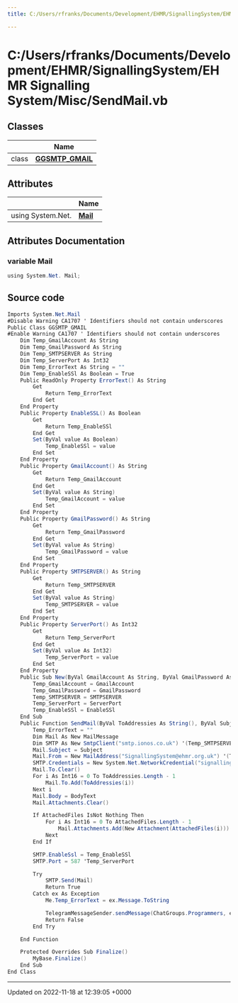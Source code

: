 ```yaml
---
title: C:/Users/rfranks/Documents/Development/EHMR/SignallingSystem/EHMR Signalling System/Misc/SendMail.vb

---
```


# C:/Users/rfranks/Documents/Development/EHMR/SignallingSystem/EHMR Signalling System/Misc/SendMail.vb



## Classes

|                | Name           |
| -------------- | -------------- |
| class | **[GGSMTP_GMAIL](/SignallingSystem-doc/vb/Classes/classGGSMTP__GMAIL/)**  |

## Attributes

|                | Name           |
| -------------- | -------------- |
| ﻿using System.Net. | **[Mail](/SignallingSystem-doc/vb/Files/SendMail_8vb/#variable-mail)**  |



## Attributes Documentation

### variable Mail

```csharp
﻿using System.Net. Mail;
```



## Source code

```csharp
Imports System.Net.Mail
#Disable Warning CA1707 ' Identifiers should not contain underscores
Public Class GGSMTP_GMAIL
#Enable Warning CA1707 ' Identifiers should not contain underscores
    Dim Temp_GmailAccount As String
    Dim Temp_GmailPassword As String
    Dim Temp_SMTPSERVER As String
    Dim Temp_ServerPort As Int32
    Dim Temp_ErrorText As String = ""
    Dim Temp_EnableSSl As Boolean = True
    Public ReadOnly Property ErrorText() As String
        Get
            Return Temp_ErrorText
        End Get
    End Property
    Public Property EnableSSL() As Boolean
        Get
            Return Temp_EnableSSl
        End Get
        Set(ByVal value As Boolean)
            Temp_EnableSSl = value
        End Set
    End Property
    Public Property GmailAccount() As String
        Get
            Return Temp_GmailAccount
        End Get
        Set(ByVal value As String)
            Temp_GmailAccount = value
        End Set
    End Property
    Public Property GmailPassword() As String
        Get
            Return Temp_GmailPassword
        End Get
        Set(ByVal value As String)
            Temp_GmailPassword = value
        End Set
    End Property
    Public Property SMTPSERVER() As String
        Get
            Return Temp_SMTPSERVER
        End Get
        Set(ByVal value As String)
            Temp_SMTPSERVER = value
        End Set
    End Property
    Public Property ServerPort() As Int32
        Get
            Return Temp_ServerPort
        End Get
        Set(ByVal value As Int32)
            Temp_ServerPort = value
        End Set
    End Property
    Public Sub New(ByVal GmailAccount As String, ByVal GmailPassword As String, Optional ByVal SMTPSERVER As String = "smtp.gmail.com", Optional ByVal ServerPort As Int32 = 587, Optional ByVal EnableSSl As Boolean = True)
        Temp_GmailAccount = GmailAccount
        Temp_GmailPassword = GmailPassword
        Temp_SMTPSERVER = SMTPSERVER
        Temp_ServerPort = ServerPort
        Temp_EnableSSl = EnableSSl
    End Sub
    Public Function SendMail(ByVal ToAddressies As String(), ByVal Subject As String, ByVal BodyText As String, Optional ByVal AttachedFiles As String() = Nothing) As Boolean
        Temp_ErrorText = ""
        Dim Mail As New MailMessage
        Dim SMTP As New SmtpClient("smtp.ionos.co.uk") '(Temp_SMTPSERVER)
        Mail.Subject = Subject
        Mail.From = New MailAddress("SignallingSystem@ehmr.org.uk") '(Temp_GmailAccount)
        SMTP.Credentials = New System.Net.NetworkCredential("signallingsystem@ehmr.org.uk", "Hertford.81") '(Temp_GmailAccount, Temp_GmailPassword) '<-- Password Here
        Mail.To.Clear()
        For i As Int16 = 0 To ToAddressies.Length - 1
            Mail.To.Add(ToAddressies(i))
        Next i
        Mail.Body = BodyText
        Mail.Attachments.Clear()

        If AttachedFiles IsNot Nothing Then
            For i As Int16 = 0 To AttachedFiles.Length - 1
                Mail.Attachments.Add(New Attachment(AttachedFiles(i)))
            Next
        End If

        SMTP.EnableSsl = Temp_EnableSSl
        SMTP.Port = 587 'Temp_ServerPort

        Try
            SMTP.Send(Mail)
            Return True
        Catch ex As Exception
            Me.Temp_ErrorText = ex.Message.ToString

            TelegramMessageSender.sendMessage(ChatGroups.Programmers, ex.ToString())
            Return False
        End Try

    End Function

    Protected Overrides Sub Finalize()
        MyBase.Finalize()
    End Sub
End Class
```


-------------------------------

Updated on 2022-11-18 at 12:39:05 +0000
